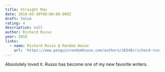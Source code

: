 ```yaml
---
title: Straight Man
date: 2019-03-30T00:00:00.000Z
draft: false
rating: 4
description: null
author: Richard Russo
year: 2018
links:
  - name: Richard Russo @ Random House
    url: 'https://www.penguinrandomhouse.com/authors/26540/richard-russo'
---
```


Absolutely loved it. Russo has become one of my new favorite writers.
